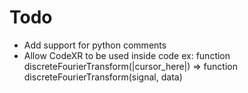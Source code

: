 # Todo
* Add support for python comments
* Allow CodeXR to be used inside code
ex: function discreteFourierTransform(|cursor_here|) => function discreteFourierTransform(signal, data)